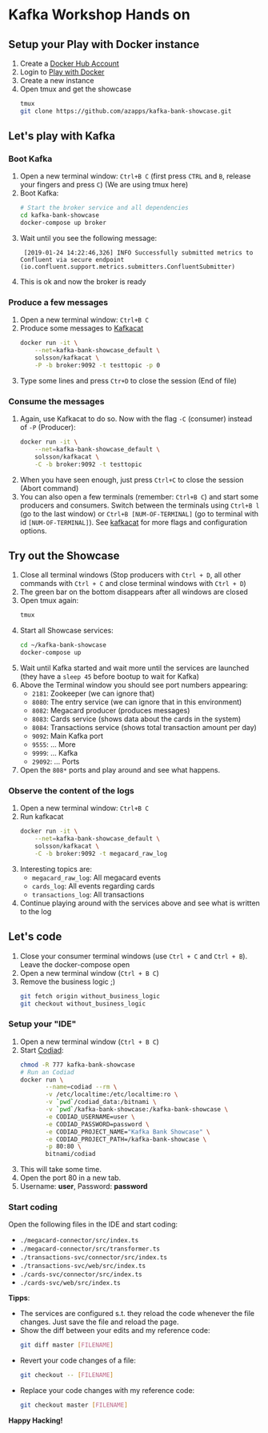 # Kafka Workshop Hands on

## Setup your Play with Docker instance

1. Create a [Docker Hub Account](https://hub.docker.com/)
2. Login to [Play with Docker](https://labs.play-with-docker.com/)
3. Create a new instance
4. Open tmux and get the showcase
   ```sh
   tmux
   git clone https://github.com/azapps/kafka-bank-showcase.git
   ```

## Let's play with Kafka

### Boot Kafka

1. Open a new terminal window: `Ctrl+B C` (first press `CTRL` and `B`,
   release your fingers and press `C`) (We are using tmux here)
2. Boot Kafka:
   ```sh
   # Start the broker service and all dependencies
   cd kafka-bank-showcase
   docker-compose up broker
   ```
3. Wait until you see the following message:
   ```
    [2019-01-24 14:22:46,326] INFO Successfully submitted metrics to Confluent via secure endpoint (io.confluent.support.metrics.submitters.ConfluentSubmitter)
   ```
5. This is ok and now the broker is ready

### Produce a few messages

1. Open a new terminal window: `Ctrl+B C`
2. Produce some messages to
   [Kafkacat](https://github.com/edenhill/kafkacat)
   ```sh
   docker run -it \
       --net=kafka-bank-showcase_default \
       solsson/kafkacat \
       -P -b broker:9092 -t testtopic -p 0
   ```
3. Type some lines and press `Ctr+D` to close the session (End of file)

### Consume the messages

1. Again, use Kafkacat to do so. Now with the flag `-C` (consumer)
   instead of `-P` (Producer):
   ```sh
   docker run -it \
       --net=kafka-bank-showcase_default \
       solsson/kafkacat \
       -C -b broker:9092 -t testtopic
   ```
2. When you have seen enough, just press `Ctrl+C` to close the session
   (Abort command)
3. You can also open a few terminals (remember: `Ctrl+B C`) and start
   some producers and consumers. Switch between the terminals using
   `Ctrl+B l` (go to the last window) or `Ctrl+B [NUM-OF-TERMINAL]`
   (go to terminal with id `[NUM-OF-TERMINAL]`). See
   [kafkacat](https://github.com/edenhill/kafkacat) for more flags and
   configuration options.

## Try out the Showcase

1. Close all terminal windows (Stop producers with `Ctrl + D`, all
   other commands with `Ctrl + C` and close terminal windows with
   `Ctrl + D`)
2. The green bar on the bottom disappears after all windows are closed
3. Open tmux again:
   ```sh
   tmux
   ```
4. Start all Showcase services:
   ```sh
   cd ~/kafka-bank-showcase
   docker-compose up
   ```
5. Wait until Kafka started and wait more until the services are
   launched (they have a `sleep 45` before bootup to wait for Kafka)
6. Above the Terminal window you should see port numbers appearing:
   * `2181`: Zookeeper (we can ignore that)
   * `8080`: The entry service (we can ignore that in this environment)
   * `8082`: Megacard producer (produces messages)
   * `8083`: Cards service (shows data about the cards in the system)
   * `8084`: Transactions service (shows total transaction amount per day)
   * `9092`: Main Kafka port
   * `9555`: … More
   * `9999`: … Kafka
   * `29092`: … Ports
7. Open the `808*` ports and play around and see what happens.

### Observe the content of the logs

1. Open a new terminal window: `Ctrl+B C`
2. Run kafkacat
   ```sh
   docker run -it \
       --net=kafka-bank-showcase_default \
       solsson/kafkacat \
       -C -b broker:9092 -t megacard_raw_log
   ```
3. Interesting topics are:
   * `megacard_raw_log`: All megacard events
   * `cards_log`: All events regarding cards
   * `transactions_log`: All transactions
4. Continue playing around with the services above and see what is
   written to the log

## Let's code

1. Close your consumer terminal windows (use `Ctrl + C` and `Ctrl +
   B`). Leave the docker-compose open
2. Open a new terminal window (`Ctrl + B C`)
3. Remove the business logic ;)
   ```sh
   git fetch origin without_business_logic
   git checkout without_business_logic
   ```

### Setup your "IDE"

1. Open a new terminal window (`Ctrl + B C`)
2. Start [Codiad](http://codiad.com/):
   ```sh
   chmod -R 777 kafka-bank-showcase
   # Run an Codiad
   docker run \
          --name=codiad --rm \
          -v /etc/localtime:/etc/localtime:ro \
          -v `pwd`/codiad_data:/bitnami \
          -v `pwd`/kafka-bank-showcase:/kafka-bank-showcase \
          -e CODIAD_USERNAME=user \
          -e CODIAD_PASSWORD=password \
          -e CODIAD_PROJECT_NAME="Kafka Bank Showcase" \
          -e CODIAD_PROJECT_PATH=/kafka-bank-showcase \
          -p 80:80 \
          bitnami/codiad
   ```
3. This will take some time.
4. Open the port 80 in a new tab.
5. Username: **user**, Password: **password**

### Start coding

Open the following files in the IDE and start coding:

* `./megacard-connector/src/index.ts`
* `./megacard-connector/src/transformer.ts`
* `./transactions-svc/connector/src/index.ts`
* `./transactions-svc/web/src/index.ts`
* `./cards-svc/connector/src/index.ts`
* `./cards-svc/web/src/index.ts`

**Tipps**:

* The services are configured s.t. they reload the code whenever the
  file changes. Just save the file and reload the page.
* Show the diff between your edits and my reference code:
  ```sh
  git diff master [FILENAME]
  ```
* Revert your code changes of a file:
  ```sh
  git checkout -- [FILENAME]
  ```
* Replace your code changes with my reference code:
  ```sh
  git checkout master [FILENAME]
  ```
**Happy Hacking!**
